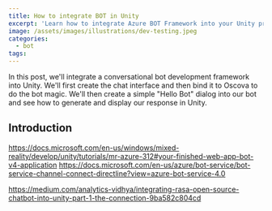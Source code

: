 ```yaml
---
title: How to integrate BOT in Unity
excerpt: 'Learn how to integrate Azure BOT Framework into your Unity project'
image: /assets/images/illustrations/dev-testing.jpeg
categories:
  - bot
tags:
---
```


In this post, we'll integrate a conversational bot development framework into Unity. 
We'll first create the chat interface and then bind it to Oscova to do the bot magic. 
We'll then create a simple "Hello Bot" dialog into our bot and see how to generate and display our response in Unity.


## Introduction

https://docs.microsoft.com/en-us/windows/mixed-reality/develop/unity/tutorials/mr-azure-312#your-finished-web-app-bot-v4-application
https://docs.microsoft.com/en-us/azure/bot-service/bot-service-channel-connect-directline?view=azure-bot-service-4.0

https://medium.com/analytics-vidhya/integrating-rasa-open-source-chatbot-into-unity-part-1-the-connection-9ba582c804cd
